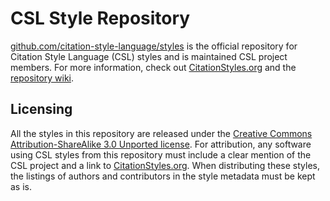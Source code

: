 CSL Style Repository
====================

[github.com/citation-style-language/styles](https://github.com/citation-style-language/styles) is the official repository for Citation Style Language (CSL) styles and is maintained CSL project members.
For more information, check out [CitationStyles.org](http://citationstyles.org/) and the [repository wiki](https://github.com/citation-style-language/styles/wiki).

Licensing
---------

All the styles in this repository are released under the [Creative Commons Attribution-ShareAlike 3.0 Unported license](http://creativecommons.org/licenses/by-sa/3.0/).
For attribution, any software using CSL styles from this repository must include a clear mention of the CSL project and a link to [CitationStyles.org](http://citationstyles.org/). When distributing these styles, the listings of authors and contributors in the style metadata must be kept as is.
